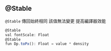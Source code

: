 ## @Stable

`@Stable` 傳回始終相同 該值無法變更 提高編譯器效能

```js
@Stable
val fontScale: Float
@Stable
fun Dp.toPx(): Float = value * density
```